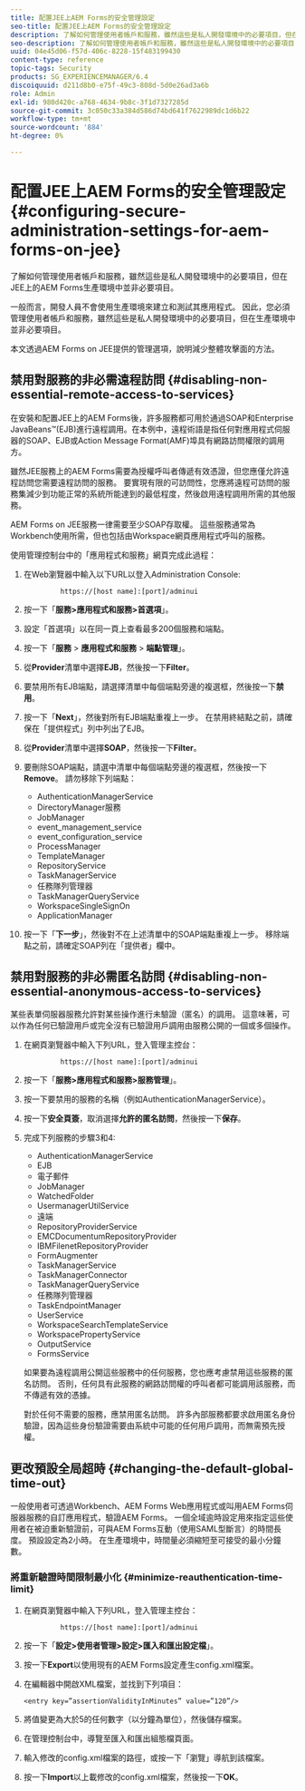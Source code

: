 ```yaml
---
title: 配置JEE上AEM Forms的安全管理設定
seo-title: 配置JEE上AEM Forms的安全管理設定
description: 了解如何管理使用者帳戶和服務，雖然這些是私人開發環境中的必要項目，但在JEE上的AEM Forms生產環境中並非必要項目。
seo-description: 了解如何管理使用者帳戶和服務，雖然這些是私人開發環境中的必要項目，但在JEE上的AEM Forms生產環境中並非必要項目。
uuid: 04e45d06-f57d-406c-8228-15f483199430
content-type: reference
topic-tags: Security
products: SG_EXPERIENCEMANAGER/6.4
discoiquuid: d211d8b0-e75f-49c3-808d-5d0e26ad3a6b
role: Admin
exl-id: 980d420c-a768-4634-9b8c-3f1d7327285d
source-git-commit: 3c050c33a384d586d74bd641f7622989dc1d6b22
workflow-type: tm+mt
source-wordcount: '884'
ht-degree: 0%

---
```


# 配置JEE上AEM Forms的安全管理設定 {#configuring-secure-administration-settings-for-aem-forms-on-jee}

了解如何管理使用者帳戶和服務，雖然這些是私人開發環境中的必要項目，但在JEE上的AEM Forms生產環境中並非必要項目。

一般而言，開發人員不會使用生產環境來建立和測試其應用程式。 因此，您必須管理使用者帳戶和服務，雖然這些是私人開發環境中的必要項目，但在生產環境中並非必要項目。

本文透過AEM Forms on JEE提供的管理選項，說明減少整體攻擊面的方法。

## 禁用對服務的非必需遠程訪問 {#disabling-non-essential-remote-access-to-services}

在安裝和配置JEE上的AEM Forms後，許多服務都可用於通過SOAP和Enterprise JavaBeans™(EJB)進行遠程調用。在本例中，遠程術語是指任何對應用程式伺服器的SOAP、EJB或Action Message Format(AMF)埠具有網路訪問權限的調用方。

雖然JEE服務上的AEM Forms需要為授權呼叫者傳遞有效憑證，但您應僅允許遠程訪問您需要遠程訪問的服務。 要實現有限的可訪問性，您應將遠程可訪問的服務集減少到功能正常的系統所能達到的最低程度，然後啟用遠程調用所需的其他服務。

AEM Forms on JEE服務一律需要至少SOAP存取權。 這些服務通常為Workbench使用所需，但也包括由Workspace網頁應用程式呼叫的服務。

使用管理控制台中的「應用程式和服務」網頁完成此過程：

1. 在Web瀏覽器中輸入以下URL以登入Administration Console:

   ```as3
            https://[host name]:[port]/adminui
   ```

1. 按一下「**服務>應用程式和服務>首選項**」。
1. 設定「首選項」以在同一頁上查看最多200個服務和端點。
1. 按一下「**服務** > **應用程式和服務** > **端點管理**」。
1. 從&#x200B;**Provider**&#x200B;清單中選擇&#x200B;**EJB**，然後按一下&#x200B;**Filter**。
1. 要禁用所有EJB端點，請選擇清單中每個端點旁邊的複選框，然後按一下&#x200B;**禁用**。
1. 按一下「**Next**」，然後對所有EJB端點重複上一步。 在禁用終結點之前，請確保在「提供程式」列中列出了EJB。
1. 從&#x200B;**Provider**&#x200B;清單中選擇&#x200B;**SOAP**，然後按一下&#x200B;**Filter**。
1. 要刪除SOAP端點，請選中清單中每個端點旁邊的複選框，然後按一下&#x200B;**Remove**。 請勿移除下列端點：

   * AuthenticationManagerService
   * DirectoryManager服務
   * JobManager
   * event_management_service
   * event_configuration_service
   * ProcessManager
   * TemplateManager
   * RepositoryService
   * TaskManagerService
   * 任務隊列管理器
   * TaskManagerQueryService
   * WorkspaceSingleSignOn
   * ApplicationManager

1. 按一下「**下一步**」，然後對不在上述清單中的SOAP端點重複上一步。 移除端點之前，請確定SOAP列在「提供者」欄中。

## 禁用對服務的非必需匿名訪問 {#disabling-non-essential-anonymous-access-to-services}

某些表單伺服器服務允許對某些操作進行未驗證（匿名）的調用。 這意味著，可以作為任何已驗證用戶或完全沒有已驗證用戶調用由服務公開的一個或多個操作。

1. 在網頁瀏覽器中輸入下列URL，登入管理主控台：

   ```as3
            https://[host name]:[port]/adminui
   ```

1. 按一下「**服務>應用程式和服務>服務管理**」。
1. 按一下要禁用的服務的名稱（例如AuthenticationManagerService）。
1. 按一下&#x200B;**安全頁簽**，取消選擇&#x200B;**允許的匿名訪問**，然後按一下&#x200B;**保存**。
1. 完成下列服務的步驟3和4:

   * AuthenticationManagerService
   * EJB
   * 電子郵件
   * JobManager
   * WatchedFolder
   * UsermanagerUtilService
   * 遠端
   * RepositoryProviderService
   * EMCDocumentumRepositoryProvider
   * IBMFilenetRepositoryProvider
   * FormAugmenter
   * TaskManagerService
   * TaskManagerConnector
   * TaskManagerQueryService
   * 任務隊列管理器
   * TaskEndpointManager
   * UserService
   * WorkspaceSearchTemplateService
   * WorkspacePropertyService
   * OutputService
   * FormsService

   如果要為遠程調用公開這些服務中的任何服務，您也應考慮禁用這些服務的匿名訪問。 否則，任何具有此服務的網路訪問權的呼叫者都可能調用該服務，而不傳遞有效的憑據。

   對於任何不需要的服務，應禁用匿名訪問。 許多內部服務都要求啟用匿名身份驗證，因為這些身份驗證需要由系統中可能的任何用戶調用，而無需預先授權。

## 更改預設全局超時 {#changing-the-default-global-time-out}

一般使用者可透過Workbench、AEM Forms Web應用程式或叫用AEM Forms伺服器服務的自訂應用程式，驗證AEM Forms。 一個全域逾時設定用來指定這些使用者在被迫重新驗證前，可與AEM Forms互動（使用SAML型斷言）的時間長度。 預設設定為2小時。 在生產環境中，時間量必須縮短至可接受的最小分鐘數。

### 將重新驗證時間限制最小化 {#minimize-reauthentication-time-limit}

1. 在網頁瀏覽器中輸入下列URL，登入管理主控台：

   ```as3
            https://[host name]:[port]/adminui
   ```

1. 按一下「**設定>使用者管理>設定>匯入和匯出設定檔**」。
1. 按一下&#x200B;**Export**&#x200B;以使用現有的AEM Forms設定產生config.xml檔案。
1. 在編輯器中開啟XML檔案，並找到下列項目：

   `<entry key=”assertionValidityInMinutes” value=”120”/>`

1. 將值變更為大於5的任何數字（以分鐘為單位），然後儲存檔案。
1. 在管理控制台中，導覽至匯入和匯出組態檔頁面。
1. 輸入修改的config.xml檔案的路徑，或按一下「瀏覽」導航到該檔案。
1. 按一下&#x200B;**Import**&#x200B;以上載修改的config.xml檔案，然後按一下&#x200B;**OK**。
